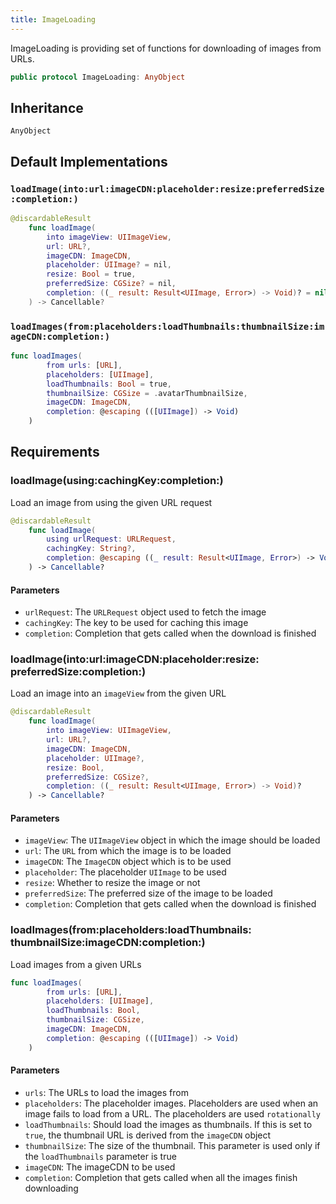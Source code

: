 ```yaml
---
title: ImageLoading
---
```


ImageLoading is providing set of functions for downloading of images from URLs.

``` swift
public protocol ImageLoading: AnyObject 
```

## Inheritance

`AnyObject`

## Default Implementations

### `loadImage(into:url:imageCDN:placeholder:resize:preferredSize:completion:)`

``` swift
@discardableResult
    func loadImage(
        into imageView: UIImageView,
        url: URL?,
        imageCDN: ImageCDN,
        placeholder: UIImage? = nil,
        resize: Bool = true,
        preferredSize: CGSize? = nil,
        completion: ((_ result: Result<UIImage, Error>) -> Void)? = nil
    ) -> Cancellable? 
```

### `loadImages(from:placeholders:loadThumbnails:thumbnailSize:imageCDN:completion:)`

``` swift
func loadImages(
        from urls: [URL],
        placeholders: [UIImage],
        loadThumbnails: Bool = true,
        thumbnailSize: CGSize = .avatarThumbnailSize,
        imageCDN: ImageCDN,
        completion: @escaping (([UIImage]) -> Void)
    ) 
```

## Requirements

### loadImage(using:​cachingKey:​completion:​)

Load an image from using the given URL request

``` swift
@discardableResult
    func loadImage(
        using urlRequest: URLRequest,
        cachingKey: String?,
        completion: @escaping ((_ result: Result<UIImage, Error>) -> Void)
    ) -> Cancellable?
```

#### Parameters

  - `urlRequest`: The `URLRequest` object used to fetch the image
  - `cachingKey`: The key to be used for caching this image
  - `completion`: Completion that gets called when the download is finished

### loadImage(into:​url:​imageCDN:​placeholder:​resize:​preferredSize:​completion:​)

Load an image into an `imageView` from the given URL

``` swift
@discardableResult
    func loadImage(
        into imageView: UIImageView,
        url: URL?,
        imageCDN: ImageCDN,
        placeholder: UIImage?,
        resize: Bool,
        preferredSize: CGSize?,
        completion: ((_ result: Result<UIImage, Error>) -> Void)?
    ) -> Cancellable?
```

#### Parameters

  - `imageView`: The `UIImageView` object in which the image should be loaded
  - `url`: The `URL` from which the image is to be loaded
  - `imageCDN`: The `ImageCDN` object which is to be used
  - `placeholder`: The placeholder `UIImage` to be used
  - `resize`: Whether to resize the image or not
  - `preferredSize`: The preferred size of the image to be loaded
  - `completion`: Completion that gets called when the download is finished

### loadImages(from:​placeholders:​loadThumbnails:​thumbnailSize:​imageCDN:​completion:​)

Load images from a given URLs

``` swift
func loadImages(
        from urls: [URL],
        placeholders: [UIImage],
        loadThumbnails: Bool,
        thumbnailSize: CGSize,
        imageCDN: ImageCDN,
        completion: @escaping (([UIImage]) -> Void)
    )
```

#### Parameters

  - `urls`: The URLs to load the images from
  - `placeholders`: The placeholder images. Placeholders are used when an image fails to load from a URL. The placeholders are used `rotationally`
  - `loadThumbnails`: Should load the images as thumbnails. If this is set to `true`, the thumbnail URL is derived from the `imageCDN` object
  - `thumbnailSize`: The size of the thumbnail. This parameter is used only if the `loadThumbnails` parameter is true
  - `imageCDN`: The imageCDN to be used
  - `completion`: Completion that gets called when all the images finish downloading
